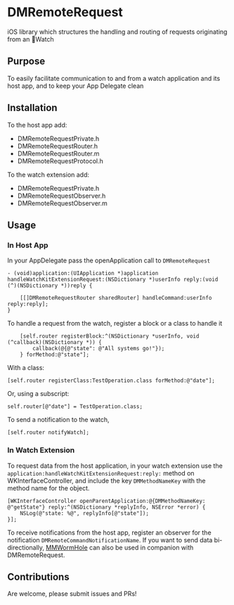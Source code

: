 DMRemoteRequest
===============

iOS library which structures the handling and routing of requests originating from an Watch


## Purpose

To easily facilitate communication to and from a watch application and its host app, and to keep your App Delegate clean


## Installation

To the host app add:
- DMRemoteRequestPrivate.h
- DMRemoteRequestRouter.h
- DMRemoteRequestRouter.m
- DMRemoteRequestProtocol.h

To the watch extension add:
- DMRemoteRequestPrivate.h
- DMRemoteRequestObserver.h
- DMRemoteRequestObserver.m

## Usage

### In Host App

In your AppDelegate pass the openApplication call to `DMRemoteRequest`

```obj-c
- (void)application:(UIApplication *)application handleWatchKitExtensionRequest:(NSDictionary *)userInfo reply:(void (^)(NSDictionary *))reply {
    
    [[]DMRemoteRequestRouter sharedRouter] handleCommand:userInfo reply:reply];
}
```

To handle a request from the watch, register a block or a class to handle it

```obj-c
    [self.router registerBlock:^(NSDictionary *userInfo, void (^callback)(NSDictionary *)) {
        callback(@{@"state": @"All systems go!"});
    } forMethod:@"state"];
```

With a class:

```obj-c
[self.router registerClass:TestOperation.class forMethod:@"date"];
```

Or, using a subscript:

```obj-c
self.router[@"date"] = TestOperation.class;
```

To send a notification to the watch, 

```obj-c
[self.router notifyWatch];
```

### In Watch Extension

To request data from the host application, in your watch extension use the `application:handleWatchKitExtensionRequest:reply:` method on WKInterfaceController, and include the key `DMMethodNameKey` with the method name for the object.

```obj-c
[WKInterfaceController openParentApplication:@{DMMethodNameKey: @"getState"} reply:^(NSDictionary *replyInfo, NSError *error) {
    NSLog(@"state: %@", replyInfo[@"state"]);
}];
```

To receive notifications from the host app, register an observer for the notification `DMRemoteCommandNotificationName`.  If you want to send data bi-directionally, [MMWormHole](https://github.com/mutualmobile/MMWormhole) can also be used in companion with DMRemoteRequest.

## Contributions

Are welcome, please submit issues and PRs!
  
